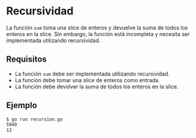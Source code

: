# Recursividad

La función `sum` toma una slice de enteros y devuelve la suma de todos los enteros en la slice. Sin embargo, la función está incompleta y necesita ser implementada utilizando recursividad.

## Requisitos

- La función `sum` debe ser implementada utilizando recursividad.
- La función debe tomar una slice de enteros como entrada.
- La función debe devolver la suma de todos los enteros en la slice.

## Ejemplo

```sh
$ go run recursion.go
5040
13
```
